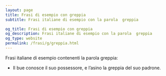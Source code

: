```yaml
---
layout: page
title: Frasi di esempio con greppia 
subtitle: Frasi italiane di esempio con la parola  greppia

og_title: Frasi di esempio con greppia 
og_description: Frasi italiane di esempio con la parola  greppia
og_type: website
permalink: /frasi/g/greppia.html
---
```


Frasi italiane di esempio contenenti la parola greppia:


- Il bue conosce il suo possessore, e l’asino la greppia del suo padrone.
